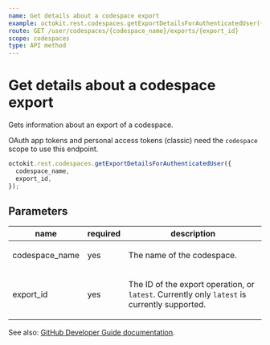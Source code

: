```yaml
---
name: Get details about a codespace export
example: octokit.rest.codespaces.getExportDetailsForAuthenticatedUser({ codespace_name, export_id })
route: GET /user/codespaces/{codespace_name}/exports/{export_id}
scope: codespaces
type: API method
---
```


# Get details about a codespace export

Gets information about an export of a codespace.

OAuth app tokens and personal access tokens (classic) need the `codespace` scope to use this endpoint.

```js
octokit.rest.codespaces.getExportDetailsForAuthenticatedUser({
  codespace_name,
  export_id,
});
```

## Parameters

<table>
  <thead>
    <tr>
      <th>name</th>
      <th>required</th>
      <th>description</th>
    </tr>
  </thead>
  <tbody>
    <tr><td>codespace_name</td><td>yes</td><td>

The name of the codespace.

</td></tr>
<tr><td>export_id</td><td>yes</td><td>

The ID of the export operation, or `latest`. Currently only `latest` is currently supported.

</td></tr>
  </tbody>
</table>

See also: [GitHub Developer Guide documentation](https://docs.github.com/rest/codespaces/codespaces#get-details-about-a-codespace-export).

